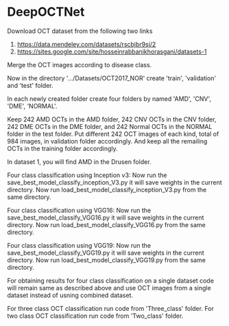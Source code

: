 # DeepOCTNet

Download OCT dataset from the following two links
1.  https://data.mendeley.com/datasets/rscbjbr9sj/2
2.  https://sites.google.com/site/hosseinrabbanikhorasgani/datasets-1

Merge the OCT images according to disease class.

Now in the directory '.../Datasets/OCT2017_NOR' create 'train', 'validation' and 'test' folder. 

In each newly created folder create four folders by named 'AMD', 'CNV', 'DME', 'NORMAL'.

Keep 242 AMD OCTs in the AMD folder,  242 CNV OCTs in the CNV folder, 242 DME OCTs in the DME folder, and 242 Normal
OCTs in the NORMAL folder in the test folder. Put different 242 OCT images of each kind, total of 984 images, in validation 
folder accordingly. And keep all the remailing OCTs in the training folder accordingly. 

In dataset 1, you will find AMD in the Drusen folder. 

Four class classification using Inception v3:
Now run the save_best_model_classify_inception_V3.py 
it will save weights in the current directory. 
Now run load_best_model_classify_inception_V3.py from the same directory.

Four class classification using VGG16:
Now run the save_best_model_classify_VGG16.py 
it will save weights in the current directory. 
Now run load_best_model_classify_VGG16.py from the same directory.


Four class classification using VGG19:
Now run the save_best_model_classify_VGG19.py 
it will save weights in the current directory. 
Now run load_best_model_classify_VGG19.py from the same directory.

For obtaining results for four class classification on a single dataset code will remain same as described above and use OCT images from a single dataset instead of usning combined dataset. 

For three class OCT classification run code from 'Three_class' folder.
For two class OCT classification run code from 'Two_class' folder.
